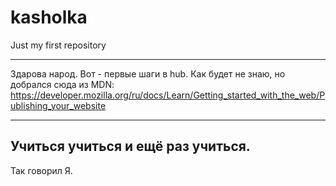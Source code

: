 # kasholka
Just my first repository

*****
Здарова народ. Вот - первые шаги в hub.
Как будет не знаю, но добрался сюда из MDN:
https://developer.mozilla.org/ru/docs/Learn/Getting_started_with_the_web/Publishing_your_website

*****
Учиться учиться и ещё раз учиться.
----------------------------------
Так говорил Я.
